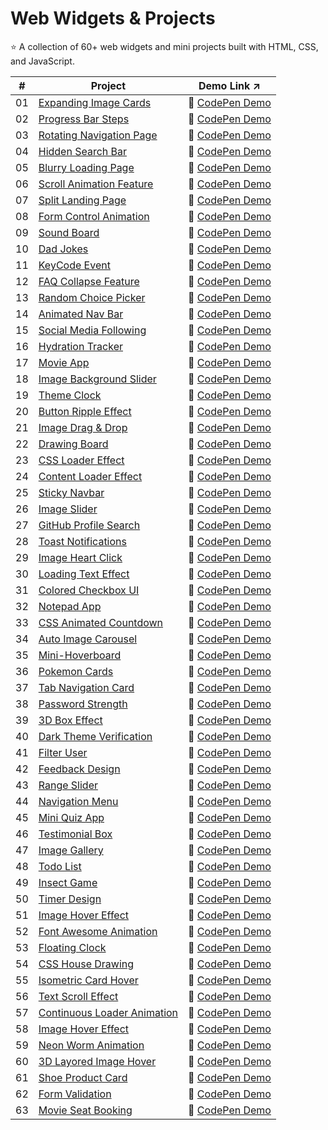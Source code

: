 # Web Widgets & Projects
:star: A collection of 60+ web widgets and mini projects built with HTML, CSS, and JavaScript.

| # | Project | Demo Link :arrow_upper_right: |
|---|---------|-----------|
| 01 | [Expanding Image Cards](01-expanding-image-cards) | :link: [CodePen Demo](https://codepen.io/sidneyshafer/pen/qBwqVWp) |
| 02 | [Progress Bar Steps](02-progress-bar-steps) | :link: [CodePen Demo](https://codepen.io/sidneyshafer/pen/oNOYoNd) |
| 03 | [Rotating Navigation Page](03-rotating-navigation) | :link: [CodePen Demo](https://codepen.io/sidneyshafer/pen/poBNdWR) |
| 04 | [Hidden Search Bar](04-hidden-search-bar) | :link: [CodePen Demo](https://codepen.io/sidneyshafer/pen/GRLNOMb) |
| 05 | [Blurry Loading Page](05-blurry-loading-page) | :link: [CodePen Demo](https://codepen.io/sidneyshafer/pen/ExJNbbE) |
| 06 | [Scroll Animation Feature](06-scroll-animation-feature) | :link: [CodePen Demo](https://codepen.io/sidneyshafer/pen/bGJBYaE) |
| 07 | [Split Landing Page](07-split-landing-page) | :link: [CodePen Demo](https://codepen.io/sidneyshafer/pen/rNbWYpY) |
| 08 | [Form Control Animation](08-form-control-animation) | :link: [CodePen Demo](https://codepen.io/sidneyshafer/pen/vYMyWpM) |
| 09 | [Sound Board](09-sound-board) | :link: [CodePen Demo](https://codepen.io/sidneyshafer/pen/bGJBYLE) |
| 10 | [Dad Jokes](10-dad-jokes) | :link: [CodePen Demo](https://codepen.io/sidneyshafer/pen/NWmbwMr) |
| 11 | [KeyCode Event](11-keycode-event) | :link: [CodePen Demo](https://codepen.io/sidneyshafer/pen/xxeRPJa) |
| 12 | [FAQ Collapse Feature](12-faq-collapse) | :link: [CodePen Demo](https://codepen.io/sidneyshafer/pen/vYMyWzq) |
| 13 | [Random Choice Picker](13-random-choice-picker) | :link: [CodePen Demo](https://codepen.io/sidneyshafer/pen/YzMpEgm) |
| 14 | [Animated Nav Bar](14-animated-nav) | :link: [CodePen Demo](https://codepen.io/sidneyshafer/pen/JjVbZoG) |
| 15 | [Social Media Following](15-social-media-following) | :link: [CodePen Demo](https://codepen.io/sidneyshafer/pen/dyLOjWg) |
| 16 | [Hydration Tracker](16-hydration-tracker) | :link: [CodePen Demo](https://codepen.io/sidneyshafer/pen/JjVbBOZ) |
| 17 | [Movie App](17-movie-app) | :link: [CodePen Demo](https://codepen.io/sidneyshafer/pen/zYXoLjR) |
| 18 | [Image Background Slider](18-image-background-slider) | :link: [CodePen Demo](https://codepen.io/sidneyshafer/pen/rNbWZWq) |
| 19 | [Theme Clock](19-theme-clock) | :link: [CodePen Demo](https://codepen.io/sidneyshafer/pen/qBwqMRz) |
| 20 | [Button Ripple Effect](20-button-ripple-effect) | :link: [CodePen Demo](https://codepen.io/sidneyshafer/pen/oNOYPQb) |
| 21 | [Image Drag & Drop](21-image-drag-and-drop) | :link: [CodePen Demo](https://codepen.io/sidneyshafer/pen/zYXoMEP) |
| 22 | [Drawing Board](22-drawing-board) | :link: [CodePen Demo](https://codepen.io/sidneyshafer/pen/XWQNyvY) |
| 23 | [CSS Loader Effect](23-css-loader-effect) | :link: [CodePen Demo](https://codepen.io/sidneyshafer/pen/RwOoEgr) |
| 24 | [Content Loader Effect](24-content-loader) | :link: [CodePen Demo](https://codepen.io/sidneyshafer/pen/wvZoRZy) |
| 25 | [Sticky Navbar](25-sticky-navbar) | :link: [CodePen Demo](https://codepen.io/sidneyshafer/pen/mdgOvbw) |
| 26 | [Image Slider](26-image-slider) | :link: [CodePen Demo](https://codepen.io/sidneyshafer/pen/dyLOaYO) |
| 27 | [GitHub Profile Search](27-github-profile-search) | :link: [CodePen Demo](https://codepen.io/sidneyshafer/pen/qBwRbOg) |
| 28 | [Toast Notifications](28-toast-notification) | :link: [CodePen Demo](https://codepen.io/sidneyshafer/pen/oNOBxJe) |
| 29 | [Image Heart Click](29-image-heart-click) | :link: [CodePen Demo](https://codepen.io/sidneyshafer/pen/qBwRNZp) |
| 30 | [Loading Text Effect](30-loading-text-effect) | :link: [CodePen Demo](https://codepen.io/sidneyshafer/pen/zYXNBZz) |
| 31 | [Colored Checkbox UI](31-colored-checkboxes) | :link: [CodePen Demo](https://codepen.io/sidneyshafer/pen/LYvxbqL) |
| 32 | [Notepad App](32-notepad-app) | :link: [CodePen Demo](https://codepen.io/sidneyshafer/pen/wvZggVG) |
| 33 | [CSS Animated Countdown](33-css-animated-countdown) | :link: [CodePen Demo](https://codepen.io/sidneyshafer/pen/PogWpPP) |
| 34 | [Auto Image Carousel](34-auto-image-carousel) | :link: [CodePen Demo](https://codepen.io/sidneyshafer/pen/YzMNZVz) |
| 35 | [Mini-Hoverboard](35-mini-hoverboard) | :link: [CodePen Demo](https://codepen.io/sidneyshafer/pen/oNOBZpv) |
| 36 | [Pokemon Cards](36-pokemon-cards) | :link: [CodePen Demo](https://codepen.io/sidneyshafer/pen/vYMgxwX) |
| 37 | [Tab Navigation Card](37-tab-navigation-card) | :link: [CodePen Demo](https://codepen.io/sidneyshafer/pen/bGJgWgK) |
| 38 | [Password Strength](38-password-strength) | :link: [CodePen Demo](https://codepen.io/sidneyshafer/pen/WNWRjKP) |
| 39 | [3D Box Effect](39-3d-box-effect) | :link: [CodePen Demo](https://codepen.io/sidneyshafer/pen/rNbjmox) |
| 40 | [Dark Theme Verification](40-dark-theme-varification) | :link: [CodePen Demo](https://codepen.io/sidneyshafer/pen/xxegjRQ) |
| 41 | [Filter User](41-filter-user) | :link: [CodePen Demo](https://codepen.io/sidneyshafer/pen/YzMNOGm) |
| 42 | [Feedback Design](42-feedback-design) | :link: [CodePen Demo](https://codepen.io/sidneyshafer/details/qBwRMVw) |
| 43 | [Range Slider](43-range-slider) | :link: [CodePen Demo](https://codepen.io/sidneyshafer/pen/VwNPEwa) |
| 44 | [Navigation Menu](44-navigation-menu) | :link: [CodePen Demo](https://codepen.io/sidneyshafer/pen/bGJgmoj) |
| 45 | [Mini Quiz App](45-mini-quiz-app) | :link: [CodePen Demo](https://codepen.io/sidneyshafer/pen/QWPdZoP) |
| 46 | [Testimonial Box](46-testimonial-box) | :link: [CodePen Demo](https://codepen.io/sidneyshafer/pen/gOygQdJ) |
| 47 | [Image Gallery](47-image-gallery) | :link: [CodePen Demo](https://codepen.io/sidneyshafer/pen/rNbjoOJ) |
| 48 | [Todo List](48-todo-list) | :link: [CodePen Demo](https://codepen.io/sidneyshafer/pen/KKYabMq) |
| 49 | [Insect Game](49-insect-game) | :link: [CodePen Demo](https://codepen.io/sidneyshafer/pen/poBRqap) |
| 50 | [Timer Design](50-timer-design) | :link: [CodePen Demo](https://codepen.io/sidneyshafer/pen/qBwRLYG) |
| 51 | [Image Hover Effect](51-image-hover-effect) | :link: [CodePen Demo](https://codepen.io/sidneyshafer/pen/QWPdYaJ) |
| 52 | [Font Awesome Animation](52-font-awesome-animation) | :link: [CodePen Demo](https://codepen.io/sidneyshafer/pen/yLrgZxd) |
| 53 | [Floating Clock](53-floating-clock) | :link: [CodePen Demo](https://codepen.io/sidneyshafer/pen/eYogxXN) |
| 54 | [CSS House Drawing](54-css-house-drawing) | :link: [CodePen Demo](https://codepen.io/sidneyshafer/pen/XWQpGbK) |
| 55 | [Isometric Card Hover](55-isometric-card-hover) | :link: [CodePen Demo](https://codepen.io/sidneyshafer/pen/abxprQN) |
| 56 | [Text Scroll Effect](56-text-scroll-effect) | :link: [CodePen Demo](https://codepen.io/sidneyshafer/pen/WNWRBPP) |
| 57 | [Continuous Loader Animation](57-continuous-loader) | :link: [CodePen Demo](https://codepen.io/sidneyshafer/pen/QWPdRRP) |
| 58 | [Image Hover Effect](58-image-hover-effect) | :link: [CodePen Demo](https://codepen.io/sidneyshafer/pen/gOygNYj) |
| 59 | [Neon Worm Animation](59-neon-worm-animation) | :link: [CodePen Demo](https://codepen.io/sidneyshafer/pen/wvZgLaN) |
| 60 | [3D Layored Image Hover](60-3d-layored-image-hover) | :link: [CodePen Demo](https://codepen.io/sidneyshafer/pen/mdgRZPj) |
| 61 | [Shoe Product Card](61-shoe-product-card) | :link: [CodePen Demo](https://codepen.io/sidneyshafer/pen/dyLNBOd) |
| 62 | [Form Validation](62-form-validation) | :link: [CodePen Demo](https://codepen.io/sidneyshafer/pen/abxLxPJ) |
| 63 | [Movie Seat Booking](63-movie-seat-booking) | :link: [CodePen Demo](https://codepen.io/sidneyshafer/pen/poBdgPB) |